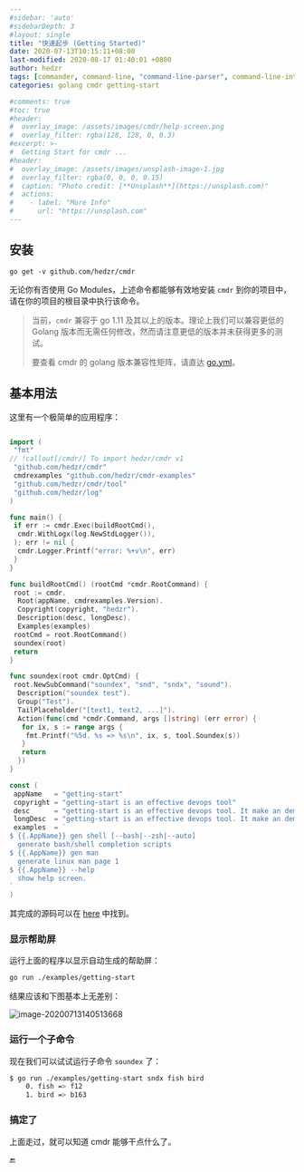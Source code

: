 ```yaml
---
#sidebar: 'auto'
#sidebarDepth: 3
#layout: single
title: "快速起步 (Getting Started)"
date: 2020-07-13T10:15:11+08:00
last-modified: 2020-08-17 01:40:01 +0800
author: hedzr
tags: [commander, command-line, "command-line-parser", command-line-interface,  getops, posix, posix-compatible, hierarchical-configuration, hierarchy, cli, golang]
categories: golang cmdr getting-start

#comments: true
#toc: true
#header:
#  overlay_image: /assets/images/cmdr/help-screen.png
#  overlay_filter: rgba(128, 128, 0, 0.3)
#excerpt: >-
#  Getting Start for cmdr ...
#header:
#  overlay_image: /assets/images/unsplash-image-1.jpg
#  overlay_filter: rgba(0, 0, 0, 0.15)
#  caption: "Photo credit: [**Unsplash**](https://unsplash.com)"
#  actions:
#    - label: "More Info"
#      url: "https://unsplash.com"
---
```


## 安装

`go get -v github.com/hedzr/cmdr`

无论你有否使用 Go Modules，上述命令都能够有效地安装 `cmdr` 到你的项目中，请在你的项目的根目录中执行该命令。

> 当前，`cmdr` 兼容于 go 1.11 及其以上的版本。理论上我们可以兼容更低的 Golang 版本而无需任何修改，然而请注意更低的版本并未获得更多的测试。
>
> 要查看 cmdr 的 golang 版本兼容性矩阵，请直达 [go.yml](https://github.com/hedzr/cmdr/blob/master/.github/workflows/go.yml)。

## 基本用法

这里有一个极简单的应用程序：

```go main.go

import (
 "fmt"
// !callout[/cmdr/] To import hedzr/cmdr v1
 "github.com/hedzr/cmdr"
 cmdrexamples "github.com/hedzr/cmdr-examples"
 "github.com/hedzr/cmdr/tool"
 "github.com/hedzr/log"
)

func main() {
 if err := cmdr.Exec(buildRootCmd(),
  cmdr.WithLogx(log.NewStdLogger()),
 ); err != nil {
  cmdr.Logger.Printf("error: %+v\n", err)
 }
}

func buildRootCmd() (rootCmd *cmdr.RootCommand) {
 root := cmdr.
  Root(appName, cmdrexamples.Version).
  Copyright(copyright, "hedzr").
  Description(desc, longDesc).
  Examples(examples)
 rootCmd = root.RootCommand()
 soundex(root)
 return
}

func soundex(root cmdr.OptCmd) {
 root.NewSubCommand("soundex", "snd", "sndx", "sound").
  Description("soundex test").
  Group("Test").
  TailPlaceholder("[text1, text2, ...]").
  Action(func(cmd *cmdr.Command, args []string) (err error) {
   for ix, s := range args {
    fmt.Printf("%5d. %s => %s\n", ix, s, tool.Soundex(s))
   }
   return
  })
}

const (
 appName   = "getting-start"
 copyright = "getting-start is an effective devops tool"
 desc      = "getting-start is an effective devops tool. It make an demo application for `cmdr`."
 longDesc  = "getting-start is an effective devops tool. It make an demo application for `cmdr`."
 examples  = `
$ {{.AppName}} gen shell [--bash|--zsh|--auto]
  generate bash/shell completion scripts
$ {{.AppName}} gen man
  generate linux man page 1
$ {{.AppName}} --help
  show help screen.
`
)
```

其完成的源码可以在 [here](https://github.com/hedzr/cmdr-examples/blob/master/examples/getting-start) 中找到。

### 显示帮助屏

运行上面的程序以显示自动生成的帮助屏：

```bash
go run ./examples/getting-start
```

结果应该和下图基本上无差别：

![image-20200713140513668](/images/cmdr/HwWo1v2JczCEat7.png)

### 运行一个子命令

现在我们可以试试运行子命令 `soundex` 了：

```bash
$ go run ./examples/getting-start sndx fish bird
    0. fish => f12
    1. bird => b163
```

### 搞定了

上面走过，就可以知道 cmdr 能够干点什么了。

🔚
